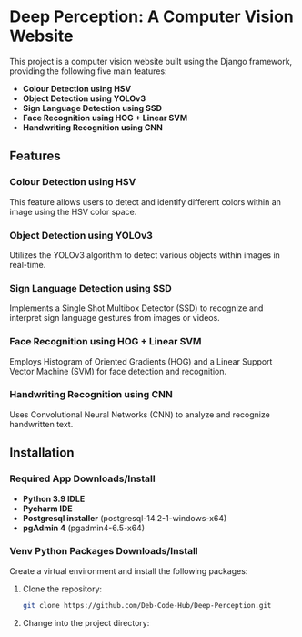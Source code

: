 # Deep Perception: A Computer Vision Website

This project is a computer vision website built using the Django framework, providing the following five main features:

- **Colour Detection using HSV**
- **Object Detection using YOLOv3**
- **Sign Language Detection using SSD**
- **Face Recognition using HOG + Linear SVM**
- **Handwriting Recognition using CNN**

## Features

### Colour Detection using HSV
This feature allows users to detect and identify different colors within an image using the HSV color space.

### Object Detection using YOLOv3
Utilizes the YOLOv3 algorithm to detect various objects within images in real-time.

### Sign Language Detection using SSD
Implements a Single Shot Multibox Detector (SSD) to recognize and interpret sign language gestures from images or videos.

### Face Recognition using HOG + Linear SVM
Employs Histogram of Oriented Gradients (HOG) and a Linear Support Vector Machine (SVM) for face detection and recognition.

### Handwriting Recognition using CNN
Uses Convolutional Neural Networks (CNN) to analyze and recognize handwritten text.

## Installation

### Required App Downloads/Install
- **Python 3.9 IDLE**
- **Pycharm IDE**
- **Postgresql installer** (postgresql-14.2-1-windows-x64)
- **pgAdmin 4** (pgadmin4-6.5-x64)

### Venv Python Packages Downloads/Install

Create a virtual environment and install the following packages:

1. Clone the repository:
   ```sh
   git clone https://github.com/Deb-Code-Hub/Deep-Perception.git
   
2. Change into the project directory:
